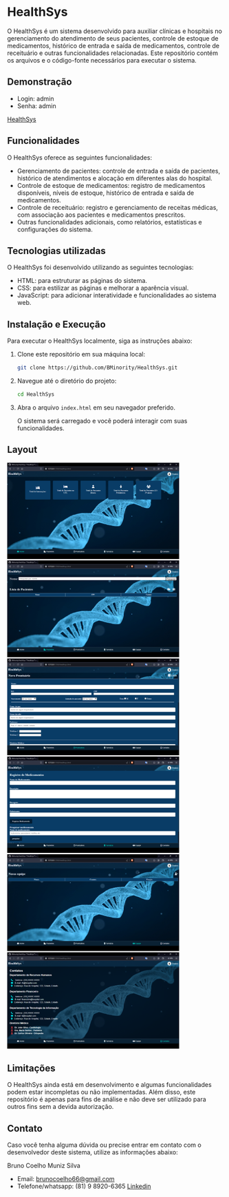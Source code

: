 # HealthSys

O HealthSys é um sistema desenvolvido para auxiliar clínicas e hospitais no gerenciamento do atendimento de seus pacientes, controle de estoque de medicamentos, histórico de entrada e saída de medicamentos, controle de receituário e outras funcionalidades relacionadas. Este repositório contém os arquivos e o código-fonte necessários para executar o sistema.

## Demonstração
- Login: admin
- Senha: admin

[HealthSys](https://bminority.github.io/HealthSys/)


## Funcionalidades

O HealthSys oferece as seguintes funcionalidades:

- Gerenciamento de pacientes: controle de entrada e saída de pacientes, histórico de atendimentos e alocação em diferentes alas do hospital.
- Controle de estoque de medicamentos: registro de medicamentos disponíveis, níveis de estoque, histórico de entrada e saída de medicamentos.
- Controle de receituário: registro e gerenciamento de receitas médicas, com associação aos pacientes e medicamentos prescritos.
- Outras funcionalidades adicionais, como relatórios, estatísticas e configurações do sistema.

## Tecnologias utilizadas

O HealthSys foi desenvolvido utilizando as seguintes tecnologias:

- HTML: para estruturar as páginas do sistema.
- CSS: para estilizar as páginas e melhorar a aparência visual.
- JavaScript: para adicionar interatividade e funcionalidades ao sistema web.

## Instalação e Execução

Para executar o HealthSys localmente, siga as instruções abaixo:

1. Clone este repositório em sua máquina local:

   ```bash
   git clone https://github.com/BMinority/HealthSys.git
   ```

2. Navegue até o diretório do projeto:

   ```bash
   cd HealthSys
   ```

3. Abra o arquivo `index.html` em seu navegador preferido.

   O sistema será carregado e você poderá interagir com suas funcionalidades.

## Layout
<img src="./Assets/1.png" alt="imagem_da_pagina" style="width:400px">
<img src="./Assets/2.png" alt="imagem_da_pagina" style="width:400px">
<img src="./Assets/3.png" alt="imagem_da_pagina" style="width:400px">
<img src="./Assets/4.png" alt="imagem_da_pagina" style="width:400px">
<img src="./Assets/5.png" alt="imagem_da_pagina" style="width:400px">
<img src="./Assets/6.png" alt="imagem_da_pagina" style="width:400px">   

## Limitações

O HealthSys ainda está em desenvolvimento e algumas funcionalidades podem estar incompletas ou não implementadas. Além disso, este repositório é apenas para fins de análise e não deve ser utilizado para outros fins sem a devida autorização.

## Contato

Caso você tenha alguma dúvida ou precise entrar em contato com o desenvolvedor deste sistema, utilize as informações abaixo:

Bruno Coelho Muniz Silva
- Email: brunocoelho66@gmail.com
- Telefone/whatsapp: (81) 9 8920-6365
[Linkedin](www.linkedin.com/in/bruno-coelho-97b630220)